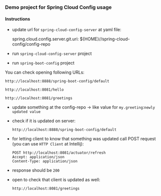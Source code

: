 ### Demo project for Spring Cloud Config usage


#### Instructions

- update url for `spring-cloud-config-server` at yaml file:

	spring.cloud.config.server.git.uri: ${HOME}/<path to this folder>/spring-cloud-config/config-repo

- run `spring-cloud-config-server` project
- run `spring-boot-config` project

You can check opening following URLs:

    http://localhost:8888/spring-boot-config/default

    http://localhost:8081/hello
    
    http://localhost:8081/greetings

- update something at the config-repo -> like value for `my.greeting`:`newly updated value`
- check if it is updated on server:  

      http://localhost:8888/spring-boot-config/default  

- for letting client to know that something was updated call POST request (you can use `HTTP Client` at Intellij):

      POST http://localhost:8081/actuator/refresh  
      Accept: application/json  
      Content-Type: application/json  

- response should be `200`
- open to check that client is updated as well:

      http://localhost:8081/greetings


